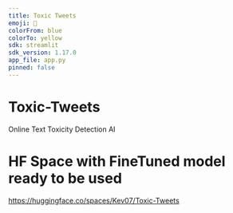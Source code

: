 ```yaml
---
title: Toxic Tweets
emoji: 🐨
colorFrom: blue
colorTo: yellow
sdk: streamlit
sdk_version: 1.17.0
app_file: app.py
pinned: false
---
```


# Toxic-Tweets
Online Text Toxicity Detection AI

# HF Space with FineTuned model ready to be used
https://huggingface.co/spaces/Kev07/Toxic-Tweets


